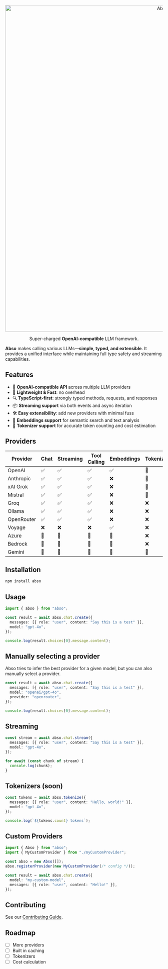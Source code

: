 <p align=center>
  <img src="https://github.com/user-attachments/assets/cfec6d10-7e1e-4412-bd4b-edb3df45fe99" alt="Abso banner" width=1040 />
</p>

<p align=center>
Super-charged <b>OpenAI-compatible</b> LLM framework.
</p>

**Abso** makes calling various LLMs—**simple, typed, and extensible**. It provides a unified interface while maintaining full type safety and streaming capabilities.

## Features

- 🔁 **OpenAI-compatible API** across multiple LLM providers
- 🚀 **Lightweight & Fast**: no overhead
- 🔍 **TypeScript-first**: strongly typed methods, requests, and responses
- 📦 **Streaming support** via both events and async iteration
- 🛠️ **Easy extensibility**: add new providers with minimal fuss
- 🧮 **Embeddings support** for semantic search and text analysis
- 🔢 **Tokenizer support** for accurate token counting and cost estimation

## Providers

| Provider   | Chat | Streaming | Tool Calling | Embeddings | Tokenizer | Cost Calculation |
| ---------- | ---- | --------- | ------------ | ---------- | --------- | ---------------- |
| OpenAI     | ✅   | ✅        | ✅           | ✅         | 🚧        | 🚧               |
| Anthropic  | ✅   | ✅        | ✅           | ❌         | 🚧        | 🚧               |
| xAI Grok   | ✅   | ✅        | ✅           | ❌         | 🚧        | 🚧               |
| Mistral    | ✅   | ✅        | ✅           | ❌         | 🚧        | 🚧               |
| Groq       | ✅   | ✅        | ✅           | ❌         | ❌        | 🚧               |
| Ollama     | ✅   | ✅        | ✅           | ❌         | ❌        | 🚧               |
| OpenRouter | ✅   | ✅        | ✅           | ❌         | ❌        | 🚧               |
| Voyage     | ❌   | ❌        | ❌           | ✅         | ❌        | ❌               |
| Azure      | 🚧   | 🚧        | 🚧           | 🚧         | ❌        | 🚧               |
| Bedrock    | 🚧   | 🚧        | 🚧           | 🚧         | ❌        | 🚧               |
| Gemini     | 🚧   | 🚧        | 🚧           | 🚧         | 🚧        | 🚧               |

## Installation

```bash
npm install abso
```

## Usage

```ts
import { abso } from "abso";

const result = await abso.chat.create({
  messages: [{ role: "user", content: "Say this is a test" }],
  model: "gpt-4o",
});

console.log(result.choices[0].message.content);
```

## Manually selecting a provider

Abso tries to infer the best provider for a given model, but you can also manually select a provider.

```ts
const result = await abso.chat.create({
  messages: [{ role: "user", content: "Say this is a test" }],
  model: "openai/gpt-4o",
  provider: "openrouter",
});

console.log(result.choices[0].message.content);
```

## Streaming

```ts
const stream = await abso.chat.stream({
  messages: [{ role: "user", content: "Say this is a test" }],
  model: "gpt-4o",
});

for await (const chunk of stream) {
  console.log(chunk);
}
```

## Tokenizers (soon)

```ts
const tokens = await abso.tokenize({
  messages: [{ role: "user", content: "Hello, world!" }],
  model: "gpt-4o",
});

console.log(`${tokens.count} tokens`);
```

## Custom Providers

```ts
import { Abso } from "abso";
import { MyCustomProvider } from "./myCustomProvider";

const abso = new Abso([]);
abso.registerProvider(new MyCustomProvider(/* config */));

const result = await abso.chat.create({
  model: "my-custom-model",
  messages: [{ role: "user", content: "Hello!" }],
});
```

## Contributing
See our [Contributing Guide](CONTRIBUTING.md).

## Roadmap

- [ ] More providers
- [ ] Built in caching
- [ ] Tokenizers
- [ ] Cost calculation
